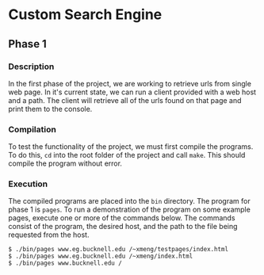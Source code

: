 # Custom Search Engine

## Phase 1

### Description

In the first phase of the project, we are working to retrieve urls from 
single web page. In it's current state, we can run a client provided with a web
host and a path. The client will retrieve all of the urls found on that page
and print them to the console.

### Compilation

To test the functionality of the project, we must first compile the programs.
To do this, `cd` into the root folder of the project and call `make`. This
should compile the program without error.

### Execution

The compiled programs are placed into the `bin` directory. The program for
phase 1 is `pages`. To run a demonstration of the program on some example pages, 
execute one or more of the commands below. The commands consist of the program, 
the desired host, and the path to the file being requested from the host.

```
$ ./bin/pages www.eg.bucknell.edu /~xmeng/testpages/index.html
$ ./bin/pages www.eg.bucknell.edu /~xmeng/index.html
$ ./bin/pages www.bucknell.edu /
```